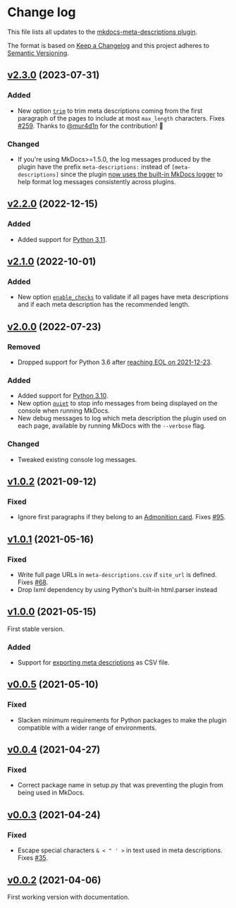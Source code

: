 # Change log

This file lists all updates to the [mkdocs-meta-descriptions plugin](https://github.com/prcr/mkdocs-meta-descriptions-plugin).

The format is based on [Keep a Changelog](https://keepachangelog.com/en/1.0.0/) and this project adheres to [Semantic Versioning](https://semver.org/spec/v2.0.0.html).

## [v2.3.0](https://www.github.com/prcr/mkdocs-meta-descriptions-plugin/compare/v2.2.0...v2.3.0) (2023-07-31)

### Added

-   New option [`trim`](https://github.com/prcr/mkdocs-meta-descriptions-plugin#trim) to trim meta descriptions coming from the first paragraph of the pages to include at most `max_length` characters. Fixes [#259](https://github.com/prcr/mkdocs-meta-descriptions-plugin/issues/259). Thanks to [@mur4d1n](https://github.com/mur4d1n) for the contribution! 🎉 

### Changed

-   If you're using MkDocs>=1.5.0, the log messages produced by the plugin have the prefix `meta-descriptions:` instead of `[meta-descriptions]` since the plugin [now uses the built-in MkDocs logger](https://www.mkdocs.org/dev-guide/plugins/#logging-in-plugins) to help format log messages consistently across plugins. 

## [v2.2.0](https://www.github.com/prcr/mkdocs-meta-descriptions-plugin/compare/v2.1.0...v2.2.0) (2022-12-15)

### Added

-   Added support for [Python 3.11](https://www.python.org/downloads/release/python-3111/).

## [v2.1.0](https://www.github.com/prcr/mkdocs-meta-descriptions-plugin/compare/v2.0.0...v2.1.0) (2022-10-01)

### Added

-   New option [`enable_checks`](https://github.com/prcr/mkdocs-meta-descriptions-plugin#enable_checks) to validate if all pages have meta descriptions and if each meta description has the recommended length.

## [v2.0.0](https://www.github.com/prcr/mkdocs-meta-descriptions-plugin/compare/v1.0.2...v2.0.0) (2022-07-23)

### Removed

-   Dropped support for Python 3.6 after [reaching EOL on 2021-12-23](https://devguide.python.org/versions/#unsupported-versions).

### Added

-   Added support for [Python 3.10](https://www.python.org/downloads/release/python-3101/).
-   New option [`quiet`](https://github.com/prcr/mkdocs-meta-descriptions-plugin#quiet) to stop info messages from being displayed on the console when running MkDocs.
-   New debug messages to log which meta description the plugin used on each page, available by running MkDocs with the `--verbose` flag.

### Changed

-   Tweaked existing console log messages.

## [v1.0.2](https://www.github.com/prcr/mkdocs-meta-descriptions-plugin/compare/v1.0.1...v1.0.2) (2021-09-12)

### Fixed

-   Ignore first paragraphs if they belong to an [Admonition card](https://python-markdown.github.io/extensions/admonition/). Fixes [#95](https://github.com/prcr/mkdocs-meta-descriptions-plugin/issues/95).

## [v1.0.1](https://www.github.com/prcr/mkdocs-meta-descriptions-plugin/compare/v1.0.0...v1.0.1) (2021-05-16)

### Fixed

-   Write full page URLs in `meta-descriptions.csv` if `site_url` is defined. Fixes [#68](https://github.com/prcr/mkdocs-meta-descriptions-plugin/issues/68).
-   Drop lxml dependency by using Python's built-in html.parser instead

## [v1.0.0](https://www.github.com/prcr/mkdocs-meta-descriptions-plugin/compare/v0.0.5...v1.0.0) (2021-05-15)

First stable version.

### Added

-   Support for [exporting meta descriptions](README.md#export_csv) as CSV file.

## [v0.0.5](https://www.github.com/prcr/mkdocs-meta-descriptions-plugin/compare/v0.0.4...v0.0.5) (2021-05-10)

### Fixed

-   Slacken minimum requirements for Python packages to make the plugin compatible with a wider range of environments.

## [v0.0.4](https://www.github.com/prcr/mkdocs-meta-descriptions-plugin/compare/v0.0.3...v0.0.4) (2021-04-27)

### Fixed

-   Correct package name in setup.py that was preventing the plugin from being used in MkDocs.

## [v0.0.3](https://www.github.com/prcr/mkdocs-meta-descriptions-plugin/compare/v0.0.2...v0.0.3) (2021-04-24)

### Fixed

-   Escape special characters `& < " ' >` in text used in meta descriptions. Fixes [#35](https://github.com/prcr/mkdocs-meta-descriptions-plugin/issues/35).

## [v0.0.2](https://www.github.com/prcr/mkdocs-meta-descriptions-plugin/compare/v0.0.1...v0.0.2) (2021-04-06)

First working version with documentation.
